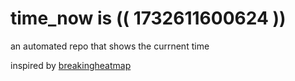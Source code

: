 # time_now is (( 1732611600624 ))

an automated repo that shows the currnent time

inspired by [breakingheatmap](https://github.com/breakingheatmap/breakingheatmap)
